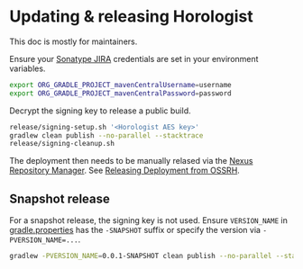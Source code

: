 # Updating & releasing Horologist

This doc is mostly for maintainers.

Ensure your [Sonatype JIRA](https://issues.sonatype.org/login.jsp) credentials are set in your environment variables.

```bash
export ORG_GRADLE_PROJECT_mavenCentralUsername=username
export ORG_GRADLE_PROJECT_mavenCentralPassword=password
```

Decrypt the signing key to release a public build.

```bash
release/signing-setup.sh '<Horologist AES key>'
gradlew clean publish --no-parallel --stacktrace
release/signing-cleanup.sh
```

The deployment then needs to be manually relased via the [Nexus Repository Manager](https://oss.sonatype.org/#stagingRepositories). See [Releasing Deployment from OSSRH](https://central.sonatype.org/publish/release/).

## Snapshot release

For a snapshot release, the signing key is not used. Ensure `VERSION_NAME` in [gradle.properties](https://github.com/google/horologist/blob/main/gradle.properties) has the `-SNAPSHOT` suffix or specify the version via `-PVERSION_NAME=...`.

```bash
gradlew -PVERSION_NAME=0.0.1-SNAPSHOT clean publish --no-parallel --stacktrace
```
